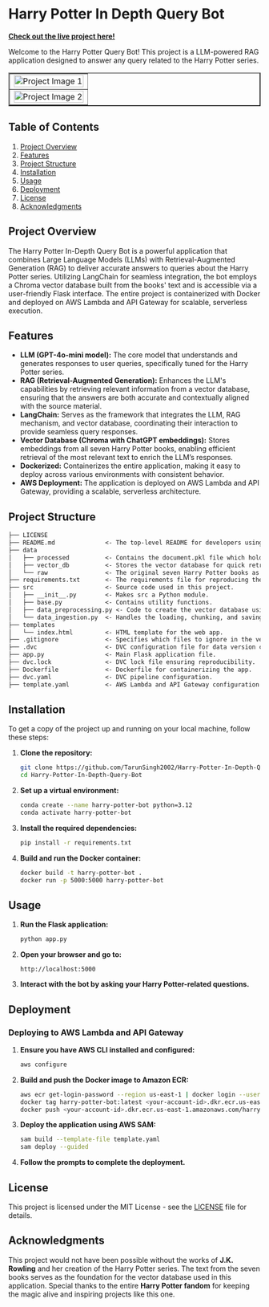 # Harry Potter In Depth Query Bot

**[Check out the live project here!](https://lp0b66aa4h.execute-api.us-east-1.amazonaws.com/Prod/)**

Welcome to the Harry Potter Query Bot! This project is a LLM-powered RAG application designed to answer any query related to the Harry Potter series.

<table border="2" style="width:100%; border-collapse: collapse;">
  <tr>
    <td><img src="https://github.com/user-attachments/assets/6deccd80-3de7-470a-95ae-ba19b910dd95" alt="Project Image 1" style="width:100%;"></td>
  </tr>
  <tr>
    <td><img src="https://github.com/user-attachments/assets/74a78ed2-5c62-4e27-b5c3-91c7bde856a3" alt="Project Image 2" style="width:100%;"></td>
  </tr>
</table>

## Table of Contents

1. [Project Overview](#project-overview)
2. [Features](#features)
3. [Project Structure](#project-structure)
4. [Installation](#installation)
5. [Usage](#usage)
6. [Deployment](#deployment)
7. [License](#license)
8. [Acknowledgments](#acknowledgments)

## Project Overview

The Harry Potter In-Depth Query Bot is a powerful application that combines Large Language Models (LLMs) with Retrieval-Augmented Generation (RAG) to deliver accurate answers to queries about the Harry Potter series. Utilizing LangChain for seamless integration, the bot employs a Chroma vector database built from the books' text and is accessible via a user-friendly Flask interface. The entire project is containerized with Docker and deployed on AWS Lambda and API Gateway for scalable, serverless execution.

## Features

- **LLM (GPT-4o-mini model):** The core model that understands and generates responses to user queries, specifically tuned for the Harry Potter series.
- **RAG (Retrieval-Augmented Generation):** Enhances the LLM's capabilities by retrieving relevant information from a vector database, ensuring that the answers are both accurate and contextually aligned with the source material.
- **LangChain:** Serves as the framework that integrates the LLM, RAG mechanism, and vector database, coordinating their interaction to provide seamless query responses.
- **Vector Database (Chroma with ChatGPT embeddings):** Stores embeddings from all seven Harry Potter books, enabling efficient retrieval of the most relevant text to enrich the LLM’s responses.
- **Dockerized:** Containerizes the entire application, making it easy to deploy across various environments with consistent behavior.
- **AWS Deployment:** The application is deployed on AWS Lambda and API Gateway, providing a scalable, serverless architecture.

## Project Structure

```markdown
├── LICENSE
├── README.md              <- The top-level README for developers using this project.
├── data
│   ├── processed          <- Contains the document.pkl file which holds the chunks of text.
│   ├── vector_db          <- Stores the vector database for quick retrieval.
│   └── raw                <- The original seven Harry Potter books as text files.
├── requirements.txt       <- The requirements file for reproducing the environment.
├── src                    <- Source code used in this project.
│   ├── __init__.py        <- Makes src a Python module.
│   ├── base.py            <- Contains utility functions.
│   ├── data_preprocessing.py <- Code to create the vector database using Chroma and OpenAIEmbeddings.
│   └── data_ingestion.py  <- Handles the loading, chunking, and saving of text data.
├── templates
│   └── index.html         <- HTML template for the web app.
├── .gitignore             <- Specifies which files to ignore in the version control.
├── .dvc                   <- DVC configuration file for data version control.
├── app.py                 <- Main Flask application file.
├── dvc.lock               <- DVC lock file ensuring reproducibility.
├── Dockerfile             <- Dockerfile for containerizing the app.
├── dvc.yaml               <- DVC pipeline configuration.
├── template.yaml          <- AWS Lambda and API Gateway configuration template.

```
## Installation

To get a copy of the project up and running on your local machine, follow these steps:

1. **Clone the repository:**
    ```bash
    git clone https://github.com/TarunSingh2002/Harry-Potter-In-Depth-Query-Bot.git
    cd Harry-Potter-In-Depth-Query-Bot
    ```

2. **Set up a virtual environment:**
    ```bash
    conda create --name harry-potter-bot python=3.12
    conda activate harry-potter-bot
    ```

3. **Install the required dependencies:**
    ```bash
    pip install -r requirements.txt
    ```

4. **Build and run the Docker container:**
    ```bash
    docker build -t harry-potter-bot .
    docker run -p 5000:5000 harry-potter-bot
    ```

## Usage

1. **Run the Flask application:**
    ```bash
    python app.py
    ```

2. **Open your browser and go to:**
    ```
    http://localhost:5000
    ```

3. **Interact with the bot by asking your Harry Potter-related questions.**

## Deployment

### Deploying to AWS Lambda and API Gateway

1. **Ensure you have AWS CLI installed and configured:**
    ```bash
    aws configure
    ```

2. **Build and push the Docker image to Amazon ECR:**
    ```bash
    aws ecr get-login-password --region us-east-1 | docker login --username AWS --password-stdin <your-account-id>.dkr.ecr.us-east-1.amazonaws.com
    docker tag harry-potter-bot:latest <your-account-id>.dkr.ecr.us-east-1.amazonaws.com/harry-potter-bot:latest
    docker push <your-account-id>.dkr.ecr.us-east-1.amazonaws.com/harry-potter-bot:latest
    ```

3. **Deploy the application using AWS SAM:**
    ```bash
    sam build --template-file template.yaml
    sam deploy --guided
    ```

4. **Follow the prompts to complete the deployment.**

## License

This project is licensed under the MIT License - see the [LICENSE](https://github.com/TarunSingh2002/Harry-Potter-In-Depth-Query-Bot/blob/main/LICENSE.txt) file for details.

## Acknowledgments

This project would not have been possible without the works of **J.K. Rowling** and her creation of the Harry Potter series. The text from the seven books serves as the foundation for the vector database used in this application. Special thanks to the entire **Harry Potter fandom** for keeping the magic alive and inspiring projects like this one.
